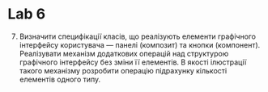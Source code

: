 # Lab 6
7. Визначити специфікації класів, що реалізують елементи графічного інтерфейсу
користувача — панелі (композит) та кнопки (компонент). Реалізувати механізм
додаткових операцій над структурою графічного інтерфейсу без зміни її елементів. В
якості ілюстрації такого механізму розробити операцію підрахунку кількості елементів
одного типу.
